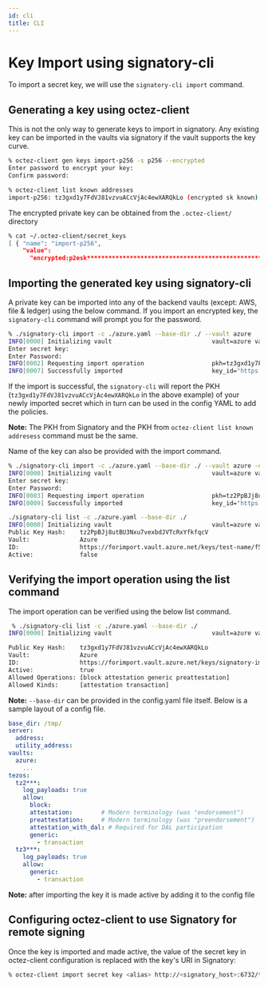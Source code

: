 ```yaml
---
id: cli
title: CLI
---
```


# Key Import using signatory-cli

To import a secret key, we will use the `signatory-cli import` command.

## Generating a key using octez-client

This is not the only way to generate keys to import in signatory. Any existing key can be imported in the vaults via signatory if the vault supports the key curve.

```bash
% octez-client gen keys import-p256 -s p256 --encrypted
Enter password to encrypt your key:
Confirm password:
```

```bash
% octez-client list known addresses
import-p256: tz3gxd1y7FdVJ81vzvuACcVjAc4ewXARQkLo (encrypted sk known)
```

The encrypted private key can be obtained from the `.octez-client/` directory

```bash
% cat ~/.octez-client/secret_keys
[ { "name": "import-p256",
    "value":
      "encrypted:p2esk**********************************************************" }]
```

## Importing the generated key using signatory-cli

A private key can be imported into any of the backend vaults (except: AWS, file & ledger) using the below command.
If you import an encrypted key, the `signatory-cli` command will prompt you for the password.

```bash
% ./signatory-cli import -c ./azure.yaml --base-dir ./ --vault azure
INFO[0000] Initializing vault                            vault=azure vault_name=azure
Enter secret key: 
Enter Password:
INFO[0002] Requesting import operation                   pkh=tz3gxd1y7FdVJ81vzvuACcVjAc4ewXARQkLo vault=Azure vault_name="https://forimport.vault.azure.net/"
INFO[0007] Successfully imported                         key_id="https://forimport.vault.azure.net/keys/signatory-imported-2CsWhgGqeRdkEiA0LFm3WyN5DxS/9d2266b388734ef0b14203e0943465d7" pkh=tz3gxd1y7FdVJ81vzvuACcVjAc4ewXARQkLo vault=Azure vault_name="https://forimport.vault.azure.net/"
```

If the import is successful, the `signatory-cli` will report the PKH (`tz3gxd1y7FdVJ81vzvuACcVjAc4ewXARQkLo` in the above example) of your newly imported secret which in turn can be used in the config YAML to add the policies.

**Note:** The PKH from Signatory and the PKH from `octez-client list known addresess` command must be the same.

Name of the key can also be provided with the import command.

```bash
% ./signatory-cli import -c ./azure.yaml --base-dir ./ --vault azure -o "name":test-name
INFO[0000] Initializing vault                            vault=azure vault_name=azure
Enter secret key: 
Enter Password: 
INFO[0003] Requesting import operation                   pkh=tz2PpBJj8utBU3Nxu7vexbdJVTcRxYfkfqcV vault=Azure vault_name="https://forimport.vault.azure.net/"
INFO[0009] Successfully imported                         key_id="https://forimport.vault.azure.net/keys/test-name/f503f20b309e4c8ea57982bd9736c412" pkh=tz2PpBJj8utBU3Nxu7vexbdJVTcRxYfkfqcV vault=Azure vault_name="https://forimport.vault.azure.net/"

./signatory-cli list -c ./azure.yaml --base-dir ./
INFO[0000] Initializing vault                            vault=azure vault_name=azure
Public Key Hash:    tz2PpBJj8utBU3Nxu7vexbdJVTcRxYfkfqcV
Vault:              Azure
ID:                 https://forimport.vault.azure.net/keys/test-name/f503f20b309e4c8ea57982bd9736c412
Active:             false
```

## Verifying the import operation using the list command

The import operation can be verified using the below list command.

```bash
 % ./signatory-cli list -c ./azure.yaml --base-dir ./
INFO[0000] Initializing vault                            vault=azure vault_name=azure

Public Key Hash:    tz3gxd1y7FdVJ81vzvuACcVjAc4ewXARQkLo
Vault:              Azure
ID:                 https://forimport.vault.azure.net/keys/signatory-imported-2Csev40hxBXjwo5wVVnRbonNaDl/ce48c88caf744549b638e97bf89acb1b
Active:             true
Allowed Operations: [block attestation generic preattestation]
Allowed Kinds:      [attestation transaction]
```

**Note:** `--base-dir` can be provided in the config.yaml file itself. Below is a sample layout of a config file.

```yaml
base_dir: /tmp/
server:
  address:
  utility_address:
vaults:
  azure:
    ...
tezos:
  tz2***:
    log_payloads: true
    allow:
      block:
      attestation:        # Modern terminology (was "endorsement")
      preattestation:     # Modern terminology (was "preendorsement")
      attestation_with_dal: # Required for DAL participation
      generic:
        - transaction
  tz3***:
    log_payloads: true
    allow:
      generic:
        - transaction
```

**Note:** after importing the key it is made active by adding it to the config file

## Configuring octez-client to use Signatory for remote signing

Once the key is imported and made active, the value of the secret key in octez-client configuration is replaced with the key's URI in Signatory:

```bash
% octez-client import secret key <alias> http://<signatory_host>:6732/tz3gxd1y7FdVJ81vzvuACcVjAc4ewXARQkLo
```
